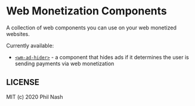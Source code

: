 # Web Monetization Components

A collection of web components you can use on your web monetized websites.

Currently available:

* [`<wm-ad-hider>`](./ad-hider/README.md) - a component that hides ads if it determines the user is sending payments via web monetization

## LICENSE

MIT (c) 2020 Phil Nash